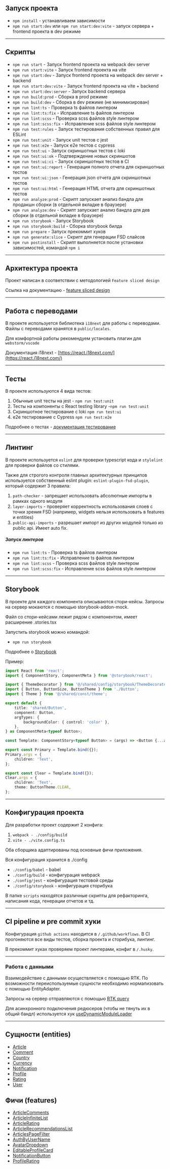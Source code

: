 ## Запуск проекта


- `npm install` - устанавливаем зависимости
- `npm run start:dev` или `npm run start:dev:vite` - запуск сервера + frontend проекта в dev режиме

----

## Скрипты

- `npm run start` - Запуск frontend проекта на webpack dev server
- `npm run start:vite` - Запуск frontend проекта на vite
- `npm run start:dev` - Запуск frontend проекта на webpack dev server + backend
- `npm run start:dev:vite` - Запуск frontend проекта на vite + backend
- `npm run start:dev:server` - Запуск backend сервера
- `npm run build:prod` - Сборка в prod режиме
- `npm run build:dev` - Сборка в dev режиме (не минимизирован)
- `npm run lint:ts` - Проверка ts файлов линтером
- `npm run lint:ts:fix` - Исправление ts файлов линтером
- `npm run lint:scss` - Проверка scss файлов style линтером
- `npm run lint:scss:fix` - Исправление scss файлов style линтером
- `npm run test:rules` - Запуск тестирования собственных правил для ESLint
- `npm run test:unit` - Запуск unit тестов с jest
- `npm run test:e2e` - Запуск e2e тестов с cypress
- `npm run test:ui` - Запуск скриншотных тестов с loki
- `npm run test:ui:ok` - Подтверждение новых скриншотов
- `npm run test:ui:ci` - Запуск скриншотных тестов в CI
- `npm run test:ui:report` - Генерация полного отчета для скриншотных тестов
- `npm run test:ui:json` - Генерация json отчета для скриншотных тестов
- `npm run test:ui:html` - Генерация HTML отчета для скриншотных тестов
- `npm run analyze:prod` - Скрипт запускает анализ бандла для продакшн сборки (в отдельной вкладке в браузере)
- `npm run analyze:dev` - Скрипт запускает анализ бандла для дев сборки (в отдельной вкладке в браузере)
- `npm run storybook` - Запуск Storybook
- `npm run storybook:build` - Сборка storybook билда
- `npm run prepare` - Запуск прекоммит хуков
- `npm run generate:slice` - Скрипт для генерации FSD слайсов
- `npm run postinstall` - Скрипт выполняется после установки зависимостей, командой `npm i`

----

## Архитектура проекта

Проект написан в соответствии с методологией `Feature sliced design`

Ссылка на документацию - [feature sliced design](https://feature-sliced.design/docs/get-started/tutorial)

----

## Работа с переводами

В проекте используется библиотека `i18next` для работы с переводами.
Файлы с переводами хранятся в `public/locales`.

Для комфортной работы рекомендуем установить плагин для `webstorm/vscode`

Документация i18next - [https://react.i18next.com/](https://react.i18next.com/)

----

## Тесты

В проекте используются 4 вида тестов:

1) Обычные unit тесты на jest - `npm run test:unit`
2) Тесты на компоненты с React testing library -`npm run test:unit`
3) Скриншотное тестирование с loki `npm run test:ui`
4) e2e тестирование с Cypress `npm run test:e2e`

Подробнее о тестах - [документация тестирование](/docs/tests.md)

----

## Линтинг

В проекте используется `eslint` для проверки typescript кода и `stylelint` для проверки файлов со стилями.

Также для строгого контроля главных архитектурных принципов
используется собственный eslint plugin: `eslint-plugin-fsd-plugin`,
который содержит 3 правила:

1) `path-checker` - запрещает использовать абсолютные импорты в рамках одного модуля
2) `layer-imports` - проверяет корректность использования слоев с точки зрения FSD
   (например, widgets нельзя использовать в features и entities)
3) `public-api-imports` - разрешает импорт из других модулей только из public api. Имеет auto fix.

##### Запуск линтеров
- `npm run lint:ts` - Проверка ts файлов линтером
- `npm run lint:ts:fix` - Исправление ts файлов линтером
- `npm run lint:scss` - Проверка scss файлов style линтером
- `npm run lint:scss:fix` - Исправление scss файлов style линтером

----

## Storybook

В проекте для каждого компонента описываются стори-кейсы.
Запросы на сервер мокаются с помощью storybook-addon-mock.

Файл со стори-кейсами лежит рядом с компонентом, имеет расширение .stories.tsx

Запустить storybook можно командой:
- `npm run storybook`

Подробнее о [Storybook](/docs/storybook.md)

Пример:

```typescript jsx
import React from 'react';
import { ComponentStory, ComponentMeta } from '@storybook/react';

import { ThemeDecorator } from '@/shared/config/storybook/ThemeDecorator/ThemeDecorator';
import { Button, ButtonSize, ButtonTheme } from './Button';
import { Theme } from '@/shared/const/theme';

export default {
    title: 'shared/Button',
    component: Button,
    argTypes: {
        backgroundColor: { control: 'color' },
    },
} as ComponentMeta<typeof Button>;

const Template: ComponentStory<typeof Button> = (args) => <Button {...args} />;

export const Primary = Template.bind({});
Primary.args = {
    children: 'Text',
};

export const Clear = Template.bind({});
Clear.args = {
    children: 'Text',
    theme: ButtonTheme.CLEAR,
};
```

----

## Конфигурация проекта

Для разработки проект содержит 2 конфига:
1. `webpack - ./config/build`
2. `vite - ./vite.config.ts`

Оба сборщика адаптированы под основные фичи приложения.

Вся конфигурация хранится в ./config
- `./config/babel` - babel
- `./config/build` - конфигурация webpack
- `./config/jest` - конфигурация тестовой среды
- `./config/storybook` - конфигурация сторибука

В папке `scripts` находятся различные скрипты для рефакторинга, написания кода, генерации отчетов и тд.

----

## CI pipeline и pre commit хуки

Конфигурация `github actions` находится в `/.github/workflows`.
В CI прогоняются все виды тестов, сборка проекта и сторибука, линтинг.

В прекоммит хуках проверяем проект линтерами, конфиг в `/.husky`.

----

### Работа с данными

Взаимодействие с данными осуществляется с помощью RTK.
По возможности переиспользуемые сущности необходимо нормализовать с помощью EntityAdapter.

Запросы на сервер отправляются с помощью [RTK query](/src/shared/api/rtkApi.ts)

Для асинхронного подключения редюсеров (чтобы не тянуть их в общий бандл) используется хук
[useDynamicModuleLoader](/src/shared/lib/hooks/useDynamicModuleLoader/useDynamicModuleLoader.ts)

----

## Сущности (entities)

- [Article](/src/entities/Article)
- [Comment](/src/entities/Comment)
- [Country](/src/entities/Country)
- [Currency](/src/entities/Currency)
- [Notification](/src/entities/Notification)
- [Profile](/src/entities/Profile)
- [Rating](/src/entities/Rating)
- [User](/src/entities/User)
  
## Фичи (features)

- [ArticleComments](/src/features/ArticleComments)
- [ArticleInfiniteList](/src/features/ArticleInfiniteList)
- [ArticleRating](/src/features/ArticleRating)
- [ArticleRecommendationsList](/src/features/ArticleRecommendationsList)
- [ArticlesPageFilter](/src/features/ArticlesPageFilter)
- [AuthByUserName](/src/features/AuthByUserName)
- [AvatarDropdown](/src/features/AvatarDropdown)
- [EditableProfileCard](/src/features/EditableProfileCard)
- [NotificationButton](/src/features/NotificationButton)
- [ProfileRating](/src/features/ProfileRating)
  
